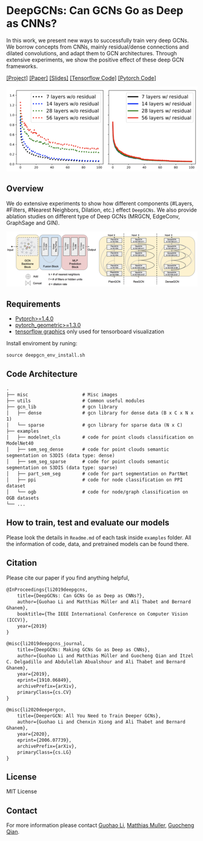 # DeepGCNs: Can GCNs Go as Deep as CNNs?
In this work, we present new ways to successfully train very deep GCNs. We borrow concepts from CNNs, mainly residual/dense connections and dilated convolutions, and adapt them to GCN architectures. Through extensive experiments, we show the positive effect of these deep GCN frameworks.

[[Project]](https://www.deepgcns.org/) [[Paper]](https://arxiv.org/abs/1904.03751) [[Slides]](https://docs.google.com/presentation/d/1L82wWymMnHyYJk3xUKvteEWD5fX0jVRbCbI65Cxxku0/edit?usp=sharing) [[Tensorflow Code]](https://github.com/lightaime/deep_gcns) [[Pytorch Code]](https://github.com/lightaime/deep_gcns_torch)
    
<p align="center">
  <img src='./misc/intro.png' width=800>
</p>

## Overview
We do extensive experiments to show how different components (#Layers, #Filters, #Nearest Neighbors, Dilation, etc.) effect `DeepGCNs`. We also provide ablation studies on different type of Deep GCNs (MRGCN, EdgeConv, GraphSage and GIN).

<p align="center">
  <img src='./misc/pipeline.png' width=800>
</p>

## Requirements
* [Pytorch>=1.4.0](https://pytorch.org)
* [pytorch_geometric>=1.3.0](https://pytorch-geometric.readthedocs.io/en/latest/)
* [tensorflow graphics](https://github.com/tensorflow/graphics/blob/master/tensorflow_graphics/g3doc/install.md) only used for tensorboard visualization

Install enviroment by runing:
```
source deepgcn_env_install.sh
```

## Code Architecture
    .
    ├── misc                    # Misc images
    ├── utils                   # Common useful modules
    ├── gcn_lib                 # gcn library
    │   ├── dense               # gcn library for dense data (B x C x N x 1)
    │   └── sparse              # gcn library for sparse data (N x C)
    ├── examples 
    │   ├── modelnet_cls        # code for point clouds classification on ModelNet40
    │   ├── sem_seg_dense       # code for point clouds semantic segmentation on S3DIS (data type: dense)
    │   ├── sem_seg_sparse      # code for point clouds semantic segmentation on S3DIS (data type: sparse)
    │   ├── part_sem_seg        # code for part segmentation on PartNet
    │   ├── ppi                 # code for node classification on PPI dataset
    │   └── ogb                 # code for node/graph classification on OGB datasets
    └── ...

## How to train, test and evaluate our models
Please look the details in `Readme.md` of each task inside `examples` folder.
All the information of code, data, and pretrained models can be found there.
## Citation
Please cite our paper if you find anything helpful,

```
@InProceedings{li2019deepgcns,
    title={DeepGCNs: Can GCNs Go as Deep as CNNs?},
    author={Guohao Li and Matthias Müller and Ali Thabet and Bernard Ghanem},
    booktitle={The IEEE International Conference on Computer Vision (ICCV)},
    year={2019}
}
```

```
@misc{li2019deepgcns_journal,
    title={DeepGCNs: Making GCNs Go as Deep as CNNs},
    author={Guohao Li and Matthias Müller and Guocheng Qian and Itzel C. Delgadillo and Abdulellah Abualshour and Ali Thabet and Bernard Ghanem},
    year={2019},
    eprint={1910.06849},
    archivePrefix={arXiv},
    primaryClass={cs.CV}
}
```

```
@misc{li2020deepergcn,
    title={DeeperGCN: All You Need to Train Deeper GCNs},
    author={Guohao Li and Chenxin Xiong and Ali Thabet and Bernard Ghanem},
    year={2020},
    eprint={2006.07739},
    archivePrefix={arXiv},
    primaryClass={cs.LG}
}
```

## License
MIT License

## Contact
For more information please contact [Guohao Li](https://ghli.org), [Matthias Muller](https://matthias.pw/), [Guocheng Qian](https://www.gcqian.com/).
